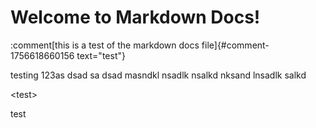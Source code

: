 # Welcome to Markdown Docs!

:comment[this is a test of the markdown docs file]{#comment-1756618660156 text="test"}

testing 123as dsad sa dsad masndkl nsadlk nsalkd nksand lnsadlk salkd

<test<test>>


test